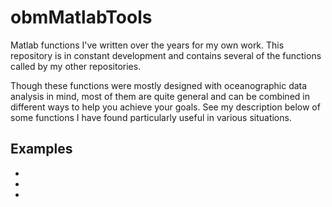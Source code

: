 # obmMatlabTools

Matlab functions I've written over the years for my own work. This repository is in constant development and contains several of the functions called by my other repositories.

Though these functions were mostly designed with oceanographic data analysis in mind, most of them are quite general and can be combined in different ways to help you achieve your goals. See my description below of some functions I have found particularly useful in various situations.

## Examples

-
-
-
